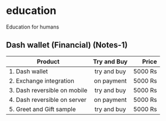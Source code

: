 # education
Education for humans


## Dash wallet (Financial) (Notes-1)

| Product   |     Try and Buy     |  Price |
|----------|:-------------:|------:|
|1. Dash wallet |  try and buy| 5000 Rs|
|2. Exchange integration |    on payment   |   5000 Rs |
|3. Dash reversible on mobile | try and buy |    5000 Rs |
|4. Dash reversible on server | on payment |    5000 Rs |
|5. Greet and Gift sample | try and buy |    5000 Rs |
